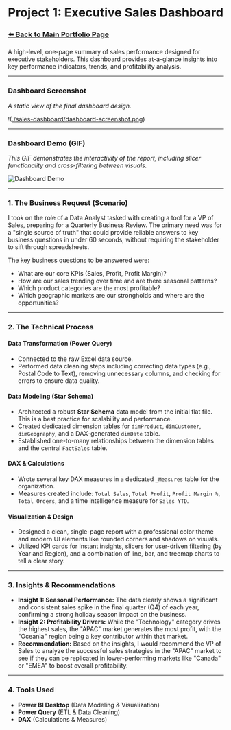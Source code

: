 # Project 1: Executive Sales Dashboard

### [⬅️ Back to Main Portfolio Page](../..)

A high-level, one-page summary of sales performance designed for executive stakeholders. This dashboard provides at-a-glance insights into key performance indicators, trends, and profitability analysis.

---

### Dashboard Screenshot

*A static view of the final dashboard design.*

!([./sales-dashboard/dashboard-screenshot.png](https://github.com/ShadaElewa/powerbi_projects/blob/sales-dashboard/sales-dashboard/Screenshot%202025-08-24%20003858.png))

---

### Dashboard Demo (GIF)

*This GIF demonstrates the interactivity of the report, including slicer functionality and cross-filtering between visuals.*

![Dashboard Demo](./sales-dashboard/dashboard-demo.gif)

---

### 1. The Business Request (Scenario)

I took on the role of a Data Analyst tasked with creating a tool for a VP of Sales, preparing for a Quarterly Business Review. The primary need was for a "single source of truth" that could provide reliable answers to key business questions in under 60 seconds, without requiring the stakeholder to sift through spreadsheets.

The key business questions to be answered were:
*   What are our core KPIs (Sales, Profit, Profit Margin)?
*   How are our sales trending over time and are there seasonal patterns?
*   Which product categories are the most profitable?
*   Which geographic markets are our strongholds and where are the opportunities?

---

### 2. The Technical Process

#### **Data Transformation (Power Query)**
*   Connected to the raw Excel data source.
*   Performed data cleaning steps including correcting data types (e.g., Postal Code to Text), removing unnecessary columns, and checking for errors to ensure data quality.

#### **Data Modeling (Star Schema)**
*   Architected a robust **Star Schema** data model from the initial flat file. This is a best practice for scalability and performance.
*   Created dedicated dimension tables for `dimProduct`, `dimCustomer`, `dimGeography`, and a DAX-generated `dimDate` table.
*   Established one-to-many relationships between the dimension tables and the central `FactSales` table.

#### **DAX & Calculations**
*   Wrote several key DAX measures in a dedicated `_Measures` table for the organization.
*   Measures created include: `Total Sales`, `Total Profit`, `Profit Margin %`, `Total Orders`, and a time intelligence measure for `Sales YTD`.

#### **Visualization & Design**
*   Designed a clean, single-page report with a professional color theme and modern UI elements like rounded corners and shadows on visuals.
*   Utilized KPI cards for instant insights, slicers for user-driven filtering (by Year and Region), and a combination of line, bar, and treemap charts to tell a clear story.

---

### 3. Insights & Recommendations

*   **Insight 1: Seasonal Performance:** The data clearly shows a significant and consistent sales spike in the final quarter (Q4) of each year, confirming a strong holiday season impact on the business.
*   **Insight 2: Profitability Drivers:** While the "Technology" category drives the highest sales, the "APAC" market generates the most profit, with the "Oceania" region being a key contributor within that market.
*   **Recommendation:** Based on the insights, I would recommend the VP of Sales to analyze the successful sales strategies in the "APAC" market to see if they can be replicated in lower-performing markets like "Canada" or "EMEA" to boost overall profitability.

---
### 4. Tools Used

*   **Power BI Desktop** (Data Modeling & Visualization)
*   **Power Query** (ETL & Data Cleaning)
*   **DAX** (Calculations & Measures)

